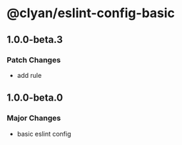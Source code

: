 # @clyan/eslint-config-basic

## 1.0.0-beta.3

### Patch Changes

- add rule

## 1.0.0-beta.0

### Major Changes

- basic eslint config
